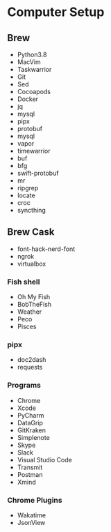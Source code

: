 # Computer Setup
## Brew
- Python3.8
- MacVim
- Taskwarrior
- Git
- Sed
- Cocoapods
- Docker
- jq
- mysql
- pipx
- protobuf
- mysql
- vapor
- timewarrior
- buf
- bfg
- swift-protobuf
- mr
- ripgrep
- locate
- croc
- syncthing

## Brew Cask
- font-hack-nerd-font
- ngrok
- virtualbox

### Fish shell
- Oh My Fish
- BobTheFish
- Weather
- Peco
- Pisces

### pipx
- doc2dash
- requests 
### Programs
- Chrome
- Xcode
- PyCharm
- DataGrip
- GitKraken
- Simplenote
- Skype
- Slack
- Visual Studio Code
- Transmit
- Postman
- Xmind
### Chrome Plugins
- Wakatime
- JsonView
